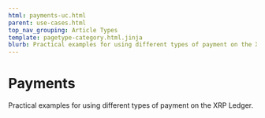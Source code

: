 ```yaml
---
html: payments-uc.html
parent: use-cases.html
top_nav_grouping: Article Types
template: pagetype-category.html.jinja
blurb: Practical examples for using different types of payment on the XRP Ledger.
---
```

# Payments
Practical examples for using different types of payment on the XRP Ledger.